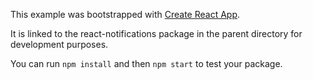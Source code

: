 This example was bootstrapped with [Create React App](https://github.com/facebook/create-react-app).

It is linked to the react-notifications package in the parent directory for development purposes.

You can run `npm install` and then `npm start` to test your package.
